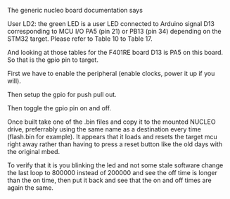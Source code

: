 

The generic nucleo board documentation says

User LD2: the green LED is a user LED connected to Arduino signal D13
corresponding to MCU I/O PA5 (pin 21) or PB13 (pin 34) depending on
the STM32 target. Please refer to Table 10 to Table 17.

And looking at those tables for the F401RE board D13 is PA5 on this
board.  So that is the gpio pin to target.

First we have to enable the peripheral (enable clocks, power it up if
you will).

Then setup the gpio for push pull out.

Then toggle the gpio pin on and off.

Once built take one of the .bin files and copy it to the mounted
NUCLEO drive, preferrably using the same name as a destination every
time (flash.bin for example).  It appears that it loads and resets
the target mcu right away rather than having to press a reset button
like the old days with the original mbed.

To verify that it is you blinking the led and not some stale software
change the last loop to 800000 instead of 200000 and see the off
time is longer than the on time, then put it back and see that the
on and off times are again the same.

